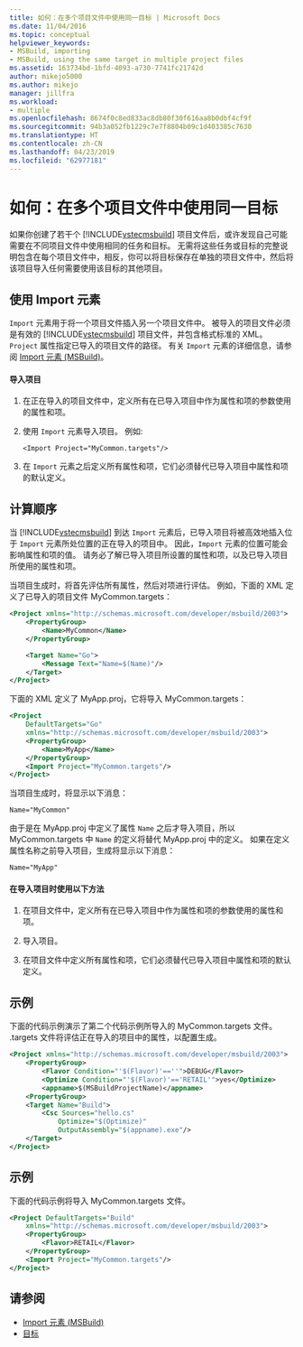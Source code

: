 ```yaml
---
title: 如何：在多个项目文件中使用同一目标 | Microsoft Docs
ms.date: 11/04/2016
ms.topic: conceptual
helpviewer_keywords:
- MSBuild, importing
- MSBuild, using the same target in multiple project files
ms.assetid: 163734bd-1bfd-4093-a730-7741fc21742d
author: mikejo5000
ms.author: mikejo
manager: jillfra
ms.workload:
- multiple
ms.openlocfilehash: 8674f0c8ed833ac8db80f30f616aa8b0dbf4cf9f
ms.sourcegitcommit: 94b3a052fb1229c7e7f8804b09c1d403385c7630
ms.translationtype: HT
ms.contentlocale: zh-CN
ms.lasthandoff: 04/23/2019
ms.locfileid: "62977181"
---
```

# <a name="how-to-use-the-same-target-in-multiple-project-files"></a>如何：在多个项目文件中使用同一目标
如果你创建了若干个 [!INCLUDE[vstecmsbuild](../extensibility/internals/includes/vstecmsbuild_md.md)] 项目文件后，或许发现自己可能需要在不同项目文件中使用相同的任务和目标。 无需将这些任务或目标的完整说明包含在每个项目文件中，相反，你可以将目标保存在单独的项目文件中，然后将该项目导入任何需要使用该目标的其他项目。

## <a name="use-the-import-element"></a>使用 Import 元素
 `Import` 元素用于将一个项目文件插入另一个项目文件中。 被导入的项目文件必须是有效的 [!INCLUDE[vstecmsbuild](../extensibility/internals/includes/vstecmsbuild_md.md)] 项目文件，并包含格式标准的 XML。 `Project` 属性指定已导入的项目文件的路径。 有关 `Import` 元素的详细信息，请参阅 [Import 元素 (MSBuild)](../msbuild/import-element-msbuild.md)。

#### <a name="to-import-a-project"></a>导入项目

1. 在正在导入的项目文件中，定义所有在已导入项目中作为属性和项的参数使用的属性和项。

2. 使用 `Import` 元素导入项目。 例如:

     `<Import Project="MyCommon.targets"/>`

3. 在 `Import` 元素之后定义所有属性和项，它们必须替代已导入项目中属性和项的默认定义。

## <a name="order-of-evaluation"></a>计算顺序
 当 [!INCLUDE[vstecmsbuild](../extensibility/internals/includes/vstecmsbuild_md.md)] 到达 `Import` 元素后，已导入项目将被高效地插入位于 `Import` 元素所处位置的正在导入的项目中。 因此，`Import` 元素的位置可能会影响属性和项的值。 请务必了解已导入项目所设置的属性和项，以及已导入项目所使用的属性和项。

 当项目生成时，将首先评估所有属性，然后对项进行评估。 例如，下面的 XML 定义了已导入的项目文件 MyCommon.targets：

```xml
<Project xmlns="http://schemas.microsoft.com/developer/msbuild/2003">
    <PropertyGroup>
        <Name>MyCommon</Name>
    </PropertyGroup>

    <Target Name="Go">
        <Message Text="Name=$(Name)"/>
    </Target>
</Project>
```

 下面的 XML 定义了 MyApp.proj，它将导入 MyCommon.targets：

```xml
<Project
    DefaultTargets="Go"
    xmlns="http://schemas.microsoft.com/developer/msbuild/2003">
    <PropertyGroup>
        <Name>MyApp</Name>
    </PropertyGroup>
    <Import Project="MyCommon.targets"/>
</Project>
```

 当项目生成时，将显示以下消息：

 `Name="MyCommon"`

 由于是在 MyApp.proj 中定义了属性 `Name` 之后才导入项目，所以 MyCommon.targets 中 `Name` 的定义将替代 MyApp.proj 中的定义。 如果在定义属性名称之前导入项目，生成将显示以下消息：

 `Name="MyApp"`

#### <a name="use-the-following-approach-when-importing-projects"></a>在导入项目时使用以下方法

1. 在项目文件中，定义所有在已导入项目中作为属性和项的参数使用的属性和项。

2. 导入项目。

3. 在项目文件中定义所有属性和项，它们必须替代已导入项目中属性和项的默认定义。

## <a name="example"></a>示例
 下面的代码示例演示了第二个代码示例所导入的 MyCommon.targets 文件。 .targets 文件将评估正在导入的项目中的属性，以配置生成。

```xml
<Project xmlns="http://schemas.microsoft.com/developer/msbuild/2003">
    <PropertyGroup>
        <Flavor Condition="'$(Flavor)'==''">DEBUG</Flavor>
        <Optimize Condition="'$(Flavor)'=='RETAIL'">yes</Optimize>
        <appname>$(MSBuildProjectName)</appname>
    <PropertyGroup>
    <Target Name="Build">
        <Csc Sources="hello.cs"
            Optimize="$(Optimize)"
            OutputAssembly="$(appname).exe"/>
    </Target>
</Project>
```

## <a name="example"></a>示例
 下面的代码示例将导入 MyCommon.targets 文件。

```xml
<Project DefaultTargets="Build"
    xmlns="http://schemas.microsoft.com/developer/msbuild/2003">
    <PropertyGroup>
        <Flavor>RETAIL</Flavor>
    </PropertyGroup>
    <Import Project="MyCommon.targets"/>
</Project>
```

## <a name="see-also"></a>请参阅
- [Import 元素 (MSBuild)](../msbuild/import-element-msbuild.md)
- [目标](../msbuild/msbuild-targets.md)